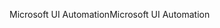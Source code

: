 <span data-ttu-id="5ddab-101">Microsoft UI Automation</span><span class="sxs-lookup"><span data-stu-id="5ddab-101">Microsoft UI Automation</span></span>